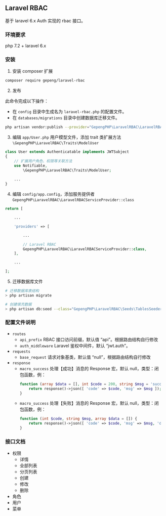 ## Laravel RBAC

基于 laravel 6.x Auth 实现的 rbac 接口。

### 环境要求
php 7.2 +
laravel 6.x

### 安装

1. 安装 composer 扩展

```sh
composer require gepeng/laravel-rbac
```

2. 发布

此命令完成以下操作：
- 在 `config` 目录中生成名为 `laravel-rbac.php` 的配置文件。
- 在 `databases/migrations` 目录中创建数据库迁移文件。

```sh
php artisan vendor:publish --provider="GepengPHP\LaravelRBAC\LaravelRBACServiceProvider"
```

3. 编辑 `app/User.php` 用户模型文件，添加 trait 类扩展方法 `\GepengPHP\LaravelRBAC\Traits\ModelUser`

```php
class User extends Authenticatable implements JWTSubject
{
    // 扩展用户角色、权限等关联方法
    use Notifiable,
        \GepengPHP\LaravelRBAC\Traits\ModelUser;
        
    ...
}
```

4. 编辑 `config/app.config`，添加服务提供者 `GepengPHP\LaravelRBAC\LaravelRBACServiceProvider::class`

```php
return [

    ...

    'providers' => [

        ...

        // Laravel RBAC
        GepengPHP\LaravelRBAC\LaravelRBACServiceProvider::class,
    ],

    ...

];
```

5. 迁移数据库文件

```sh
# 迁移数据库表结构
> php artisan migrate

# 创建填充数据
> php artisan db:seed --class="GepengPHP\LaravelRBAC\Seeds\TablesSeeder"
```

### 配置文件说明

- `routes`
  - `api_prefix` RBAC 接口访问前缀，默认值 “api”。根据路由结构自行修改
  - `auth_middleware` Laravel 鉴权中间件，默认 “jwt.auth”。
- `requests`
  - `base_request` 请求对象基类，默认值 “null”，根据路由结构自行修改
- `response`
  - `macro_success` 处理【成功】消息的 Response 宏，默认 null，类型：闭包函数，例：
    ```php
    function (array $data = [], int $code = 200, string $msg = 'success') {
        return response()->json([ 'code' => $code, 'msg' => $msg ]);
    }
    ```
  - `macro_success` 处理【失败】消息的 Response 宏，默认 null，类型：闭包函数，例：
    ```php
    function (int $code, string $msg, array $data = []) {
        return response()->json([ 'code' => $code, 'msg' => $msg, 'data' => $data ]);
    }
    ```

### 接口文档

- 权限
  - 详情
  - 全部列表
  - 分页列表
  - 创建
  - 修改
  - 删除
- 角色
- 用户
- 菜单
